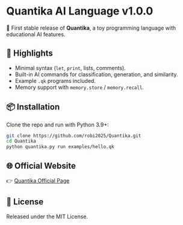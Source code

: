# Quantika AI Language v1.0.0

🚀 First stable release of **Quantika**, a toy programming language with educational AI features.

## 🔹 Highlights
- Minimal syntax (`let`, `print`, lists, comments).
- Built-in AI commands for classification, generation, and similarity.
- Example `.qk` programs included.
- Memory support with `memory.store` / `memory.recall`.

## 📦 Installation
Clone the repo and run with Python 3.9+:
```bash
git clone https://github.com/robi2025/Quantika.git
cd Quantika
python quantika.py run examples/hello.qk
```

## 🌐 Official Website
👉 [Quantika Official Page](https://robi2025.github.io/Quantika/)

## 📜 License
Released under the MIT License.
